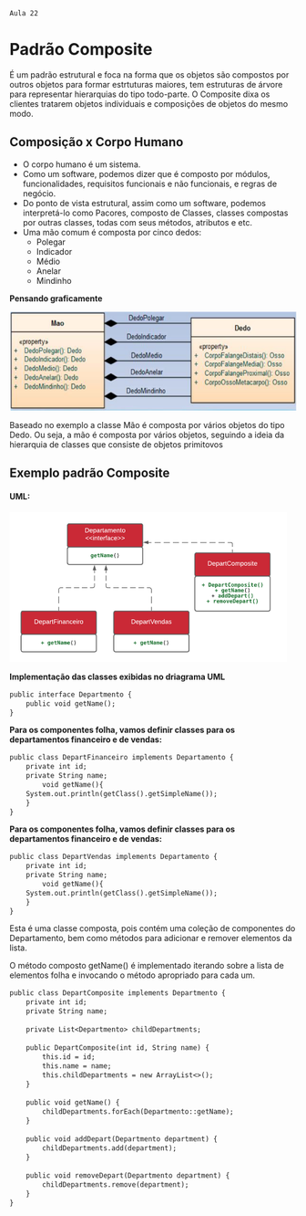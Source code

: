     Aula 22

# Padrão Composite

É um padrão estrutural e foca na forma que os objetos são compostos por outros objetos para formar estrtuturas maiores, tem estruturas de árvore para representar hierarquias do tipo todo-parte. O Composite dixa os clientes tratarem objetos individuais e composições de objetos do mesmo modo.

## Composição x Corpo Humano

- O corpo humano é um sistema.
- Como um software, podemos dizer que é composto por módulos, funcionalidades, requisitos funcionais e não funcionais, e regras de negócio.
- Do ponto de vista estrutural, assim como um software, podemos interpretá-lo como Pacores, composto de Classes, classes compostas por outras classes, todas com seus métodos, atributos e etc.
- Uma mão comum é composta por cinco dedos:
    - Polegar
    - Indicador
    - Médio
    - Anelar
    - Mindinho

**Pensando graficamente**

![composição x corpo humano](composicao-x-corpo-humano.png)

Baseado no exemplo a classe Mão é composta por vários objetos do tipo Dedo. Ou seja, a mão é composta por vários objetos, seguindo a ideia da hierarquia de classes que consiste de objetos primitovos

## Exemplo padrão Composite

#### UML:
![exemplo composite](Exemplo-padra-composite.png)

**Implementação das classes exibidas no driagrama UML**


    public interface Departmento {
        public void getName();
    }

**Para os componentes folha, vamos definir classes para os departamentos financeiro e de vendas:**

    public class DepartFinanceiro implements Departamento {
        private int id;
        private String name;
            void getName(){
        System.out.println(getClass().getSimpleName());
        }
    }

**Para os componentes folha, vamos definir classes para os departamentos financeiro e de vendas:**


    public class DepartVendas implements Departamento {
        private int id;
        private String name;
            void getName(){
        System.out.println(getClass().getSimpleName());
        }
    }

Esta é uma classe composta, pois contém uma coleção de componentes do Departamento, bem como métodos para adicionar e remover elementos da lista.

O método composto getName() é implementado iterando sobre a lista de elementos folha e invocando o método apropriado para cada um.

    public class DepartComposite implements Departmento {
        private int id;
        private String name;

        private List<Departmento> childDepartments;

        public DepartComposite(int id, String name) {
            this.id = id;
            this.name = name;
            this.childDepartments = new ArrayList<>();
        }

        public void getName() {
            childDepartments.forEach(Departmento::getName);
        }

        public void addDepart(Departmento department) {
            childDepartments.add(department);
        }

        public void removeDepart(Departmento department) {
            childDepartments.remove(department);
        }
    }
